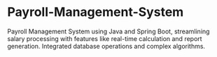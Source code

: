 # Payroll-Management-System
Payroll Management System using Java and Spring Boot, streamlining salary processing with features like real-time calculation and report generation.
Integrated database operations and complex algorithms.
